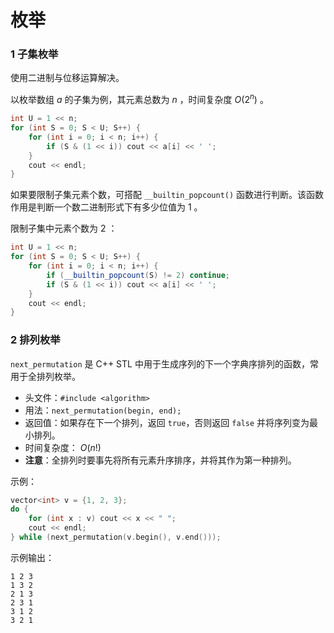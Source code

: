 # 枚举

### 1 子集枚举

使用二进制与位移运算解决。

以枚举数组 $a$ 的子集为例，其元素总数为 $n$ ，时间复杂度 $O(2^n)$ 。

```cpp
int U = 1 << n;
for (int S = 0; S < U; S++) {
    for (int i = 0; i < n; i++) {
        if (S & (1 << i)) cout << a[i] << ' ';
    }
    cout << endl;
}
```

如果要限制子集元素个数，可搭配 `__builtin_popcount()` 函数进行判断。该函数作用是判断一个数二进制形式下有多少位值为 $1$ 。

限制子集中元素个数为 $2$ ：

```cpp
int U = 1 << n;
for (int S = 0; S < U; S++) {
    for (int i = 0; i < n; i++) {
        if (__builtin_popcount(S) != 2) continue;
        if (S & (1 << i)) cout << a[i] << ' ';
    }
    cout << endl;
}
```

### 2 排列枚举

`next_permutation` 是 C++ STL 中用于生成序列的下一个字典序排列的函数，常用于全排列枚举。

- 头文件：`#include <algorithm>`
- 用法：`next_permutation(begin, end);`
- 返回值：如果存在下一个排列，返回 `true`，否则返回 `false` 并将序列变为最小排列。
- 时间复杂度： $O(n!)$
- **注意**：全排列时要事先将所有元素升序排序，并将其作为第一种排列。

示例：
```cpp
vector<int> v = {1, 2, 3};
do {
    for (int x : v) cout << x << " ";
    cout << endl;
} while (next_permutation(v.begin(), v.end()));
```

示例输出：
```
1 2 3
1 3 2
2 1 3
2 3 1
3 1 2
3 2 1
```
